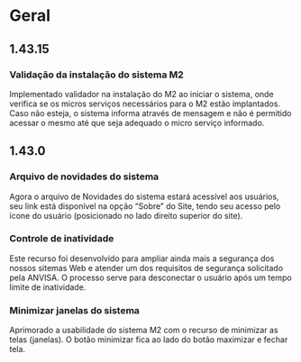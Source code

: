 # Geral


## 1.43.15
### Validação da instalação do sistema M2
Implementado validador na instalação do M2 ao iniciar o sistema, onde verifica se os micros serviços necessários para o M2 estão implantados. Caso não esteja, o sistema informa através de mensagem e não é permitido acessar o mesmo até que seja adequado o micro serviço informado.
 
 
## 1.43.0
### Arquivo de novidades do sistema
Agora o arquivo de Novidades do sistema estará acessível aos usuários, seu link está disponível na opção “Sobre” do Site, tendo seu acesso pelo ícone do usuário (posicionado no lado direito superior do site).
 
 
### Controle de inatividade
Este recurso foi desenvolvido para ampliar ainda mais a segurança dos nossos sitemas Web e atender um dos requisitos de segurança solicitado pela ANVISA. O processo serve para desconectar o usuário após um tempo limite de inatividade.


### Minimizar janelas do sistema
Aprimorado a usabilidade do sistema M2 com o recurso de minimizar as telas (janelas). O botão minimizar fica ao lado do botão maximizar e fechar tela.




